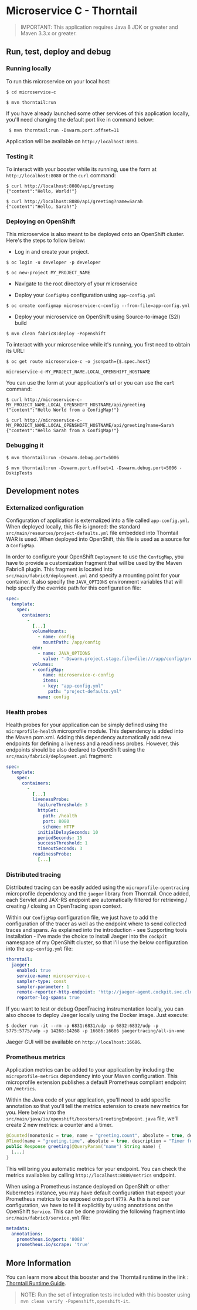 # Microservice C - Thorntail

> IMPORTANT: This application requires Java 8 JDK or greater and Maven 3.3.x or greater.


## Run, test, deploy and debug

### Running locally

To run this microservice on your local host:

```
$ cd microservice-c

$ mvn thorntail:run
```

If you have already launched some other services of this application locally, you'll need changing the default port like in command below:

```
 $ mvn thorntail:run -Dswarm.port.offset=11
```

Application will be available on `http://localhost:8091`.

### Testing it

To interact with your booster while its running, use the form at `http://localhost:8080` or the `curl` command:

```
$ curl http://localhost:8080/api/greeting
{"content":"Hello, World!"}

$ curl http://localhost:8080/api/greeting?name=Sarah
{"content":"Hello, Sarah!"}
```

### Deploying on OpenShift

This microservice is also meant to be deployed onto an OpenShift cluster. Here's the steps to follow below:

* Log in and create your project.

```
$ oc login -u developer -p developer

$ oc new-project MY_PROJECT_NAME
```

* Navigate to the root directory of your microservice

* Deploy your `ConfigMap` configuration using `app-config.yml`

```
$ oc create configmap microservice-c-config --from-file=app-config.yml
```

* Deploy your microservice on OpenShift using Source-to-image (S2I) build

```
$ mvn clean fabric8:deploy -Popenshift
```

To interact with your microservice while it's running, you first need to obtain its URL:

```
$ oc get route microservice-c -o jsonpath={$.spec.host}

microservice-c-MY_PROJECT_NAME.LOCAL_OPENSHIFT_HOSTNAME
```

You can use the form at your application's url or you can use the `curl` command:

```
$ curl http://microservice-c-MY_PROJECT_NAME.LOCAL_OPENSHIFT_HOSTNAME/api/greeting
{"content":"Hello World from a ConfigMap!"}

$ curl http://microservice-c-MY_PROJECT_NAME.LOCAL_OPENSHIFT_HOSTNAME/api/greeting?name=Sarah
{"content":"Hello Sarah from a ConfigMap!"}
```

### Debugging it

```
$ mvn thorntail:run -Dswarm.debug.port=5006
```

```
$ mvn thorntail:run -Dswarm.port.offset=1 -Dswarm.debug.port=5006 -DskipTests
```

## Development notes

### Externalized configuration

Configuration of application is externalized into a file called `app-config.yml`. When deployed locally, this file is ignored: the standard `src/main/resources/project-defaults.yml` file embedded into Thorntail WAR is used. When deployed into OpenShift, this file is used as a source for a `ConfigMap`.

In order to configure your OpenShift `Deployment` to use the `ConfigMap`, you have to provide a customization fragment that will be used by the Maven Fabric8 plugin. This fragment is located into `src/main/fabric8/deployment.yml` and specify a mounting point for your container. It also specify the `JAVA_OPTIONS` environment variables that will help specify the override path for this configuration file:

```yaml
spec:
  template:
    spec:
      containers:
        -
          [...]
          volumeMounts:
            - name: config
              mountPath: /app/config
          env:
            - name: JAVA_OPTIONS
              value: "-Dswarm.project.stage.file=file:///app/config/project-defaults.yml"
          volumes:
          - configMap:
              name: microservice-c-config
              items:
              - key: "app-config.yml"
                path: "project-defaults.yml"
            name: config
```

### Health probes

Health probes for your application can be simply defined using the `microprofile-health` microprofile module. This dependency is added into the Maven pom.xml. Adding this dependency automatically add new endpoints for defining a liveness and a readiness probes. However, this endpoints should be also declared to OpenShift using the `src/main/fabric8/deployment.yml` fragment:

```yaml
spec:
  template:
    spec:
      containers:
        -
          [...]
          livenessProbe:
            failureThreshold: 3
            httpGet:
              path: /health
              port: 8080
              scheme: HTTP
            initialDelaySeconds: 10
            periodSeconds: 15
            successThreshold: 1
            timeoutSeconds: 3
          readinessProbe:
            [...]
```

### Distributed tracing

Distributed tracing can be easily added using the `microprofile-opentracing` microprofile dependency and the `jaeger` library from Thorntail. Once added, each Servlet and JAX-RS endpoint are automatically filtered for retrieving / creating / closing an OpenTracing span context.

Within our `ConfigMap` configuration file, we just have to add the configuration of the tracer as well as the endpoint where to send collected traces and spans. As explained into the introduction - see Supporting tools installation - I've made the choice to install Jaeger into the `cockpit` namespace of my OpenShift cluster, so that I'll use the below configuration into the `app-config.yml` file:

```yaml
thorntail:
  jaeger:
    enabled: true
    service-name: microservice-c
    sampler-type: const
    sampler-parameter: 1
    remote-reporter-http-endpoint: 'http://jaeger-agent.cockpit.svc.cluster.local:14268/api/traces'
    reporter-log-spans: true
```

If you want to test or debug OpenTracing instrumentation locally, you can also choose to deploy Jaeger locally using the Docker image. Just execute:

```
$ docker run -it --rm -p 6831:6831/udp -p 6832:6832/udp -p 5775:5775/udp -p 14268:14268 -p 16686:16686 jaegertracing/all-in-one
```

Jaeger GUI will be available on `http://localhost:16686`.

### Prometheus metrics

Application metrics can be added to your application by including the `microprofile-metrics` dependency into your Maven configuration. This microprofile extension publishes a default Prometheus compliant endpoint on `/metrics`.

Within the Java code of your application, you'll need to add specific annotation so that you'll tell the metrics extension to create new metrics for you. Here below into the `src/main/java/io/openshift/boosters/GreetingEndpoint.java` file, we'll create 2 new metrics: a counter and a timer.

```java
@Counted(monotonic = true, name = "greeting.count", absolute = true, description = "Counter for GET /greeting", tags = "type=endpoint")
@Timed(name = "greeting.time", absolute = true, description = "Timer for GET /greeting", tags = "type=endpoint")
public Response greeting(@QueryParam("name") String name) {
  [...]
}
```

This will bring you automatic metrics for your endpoint. You can check the metrics availables by calling `http://localhost:8080/metrics` endpoint.

When using a Prometheus instance deployed on OpenShift or other Kubernetes instance, you may have default configuration that expect your Prometheus metrics to be exposed onto port `9779`. As this is not our configuration, we have to tell it explicitily by using annotations on the OpenShift `Service`. This can be done providing the following fragment into `src/main/fabric8/service.yml` file:

```yaml
metadata:
  annotations:
    prometheus.io/port: '8080'
    prometheus.io/scrape: 'true'
```

## More Information

You can learn more about this booster and the Thorntail runtime in the link : [Thorntail Runtime Guide](http://launcher.fabric8.io/docs/thorntail-runtime.html).

> NOTE: Run the set of integration tests included with this booster using `mvn clean verify -Popenshift,openshift-it`.
